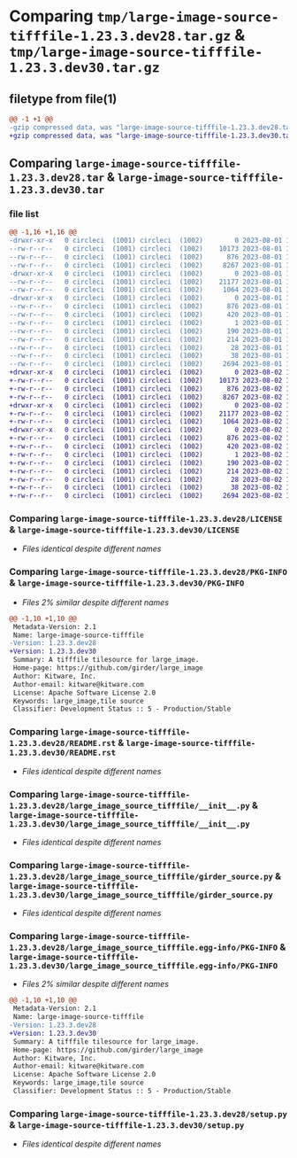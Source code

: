 # Comparing `tmp/large-image-source-tifffile-1.23.3.dev28.tar.gz` & `tmp/large-image-source-tifffile-1.23.3.dev30.tar.gz`

## filetype from file(1)

```diff
@@ -1 +1 @@
-gzip compressed data, was "large-image-source-tifffile-1.23.3.dev28.tar", last modified: Tue Aug  1 17:18:42 2023, max compression
+gzip compressed data, was "large-image-source-tifffile-1.23.3.dev30.tar", last modified: Wed Aug  2 12:53:40 2023, max compression
```

## Comparing `large-image-source-tifffile-1.23.3.dev28.tar` & `large-image-source-tifffile-1.23.3.dev30.tar`

### file list

```diff
@@ -1,16 +1,16 @@
-drwxr-xr-x   0 circleci  (1001) circleci  (1002)        0 2023-08-01 17:18:42.093383 large-image-source-tifffile-1.23.3.dev28/
--rw-r--r--   0 circleci  (1001) circleci  (1002)    10173 2023-08-01 17:18:41.000000 large-image-source-tifffile-1.23.3.dev28/LICENSE
--rw-r--r--   0 circleci  (1001) circleci  (1002)      876 2023-08-01 17:18:42.093383 large-image-source-tifffile-1.23.3.dev28/PKG-INFO
--rw-r--r--   0 circleci  (1001) circleci  (1002)     8267 2023-08-01 17:18:41.000000 large-image-source-tifffile-1.23.3.dev28/README.rst
-drwxr-xr-x   0 circleci  (1001) circleci  (1002)        0 2023-08-01 17:18:42.093383 large-image-source-tifffile-1.23.3.dev28/large_image_source_tifffile/
--rw-r--r--   0 circleci  (1001) circleci  (1002)    21177 2023-08-01 17:17:02.000000 large-image-source-tifffile-1.23.3.dev28/large_image_source_tifffile/__init__.py
--rw-r--r--   0 circleci  (1001) circleci  (1002)     1064 2023-08-01 17:17:02.000000 large-image-source-tifffile-1.23.3.dev28/large_image_source_tifffile/girder_source.py
-drwxr-xr-x   0 circleci  (1001) circleci  (1002)        0 2023-08-01 17:18:42.093383 large-image-source-tifffile-1.23.3.dev28/large_image_source_tifffile.egg-info/
--rw-r--r--   0 circleci  (1001) circleci  (1002)      876 2023-08-01 17:18:42.000000 large-image-source-tifffile-1.23.3.dev28/large_image_source_tifffile.egg-info/PKG-INFO
--rw-r--r--   0 circleci  (1001) circleci  (1002)      420 2023-08-01 17:18:42.000000 large-image-source-tifffile-1.23.3.dev28/large_image_source_tifffile.egg-info/SOURCES.txt
--rw-r--r--   0 circleci  (1001) circleci  (1002)        1 2023-08-01 17:18:42.000000 large-image-source-tifffile-1.23.3.dev28/large_image_source_tifffile.egg-info/dependency_links.txt
--rw-r--r--   0 circleci  (1001) circleci  (1002)      190 2023-08-01 17:18:42.000000 large-image-source-tifffile-1.23.3.dev28/large_image_source_tifffile.egg-info/entry_points.txt
--rw-r--r--   0 circleci  (1001) circleci  (1002)      214 2023-08-01 17:18:42.000000 large-image-source-tifffile-1.23.3.dev28/large_image_source_tifffile.egg-info/requires.txt
--rw-r--r--   0 circleci  (1001) circleci  (1002)       28 2023-08-01 17:18:42.000000 large-image-source-tifffile-1.23.3.dev28/large_image_source_tifffile.egg-info/top_level.txt
--rw-r--r--   0 circleci  (1001) circleci  (1002)       38 2023-08-01 17:18:42.093383 large-image-source-tifffile-1.23.3.dev28/setup.cfg
--rw-r--r--   0 circleci  (1001) circleci  (1002)     2694 2023-08-01 17:17:02.000000 large-image-source-tifffile-1.23.3.dev28/setup.py
+drwxr-xr-x   0 circleci  (1001) circleci  (1002)        0 2023-08-02 12:53:40.458581 large-image-source-tifffile-1.23.3.dev30/
+-rw-r--r--   0 circleci  (1001) circleci  (1002)    10173 2023-08-02 12:53:40.000000 large-image-source-tifffile-1.23.3.dev30/LICENSE
+-rw-r--r--   0 circleci  (1001) circleci  (1002)      876 2023-08-02 12:53:40.458581 large-image-source-tifffile-1.23.3.dev30/PKG-INFO
+-rw-r--r--   0 circleci  (1001) circleci  (1002)     8267 2023-08-02 12:53:40.000000 large-image-source-tifffile-1.23.3.dev30/README.rst
+drwxr-xr-x   0 circleci  (1001) circleci  (1002)        0 2023-08-02 12:53:40.458581 large-image-source-tifffile-1.23.3.dev30/large_image_source_tifffile/
+-rw-r--r--   0 circleci  (1001) circleci  (1002)    21177 2023-08-02 12:51:59.000000 large-image-source-tifffile-1.23.3.dev30/large_image_source_tifffile/__init__.py
+-rw-r--r--   0 circleci  (1001) circleci  (1002)     1064 2023-08-02 12:51:59.000000 large-image-source-tifffile-1.23.3.dev30/large_image_source_tifffile/girder_source.py
+drwxr-xr-x   0 circleci  (1001) circleci  (1002)        0 2023-08-02 12:53:40.458581 large-image-source-tifffile-1.23.3.dev30/large_image_source_tifffile.egg-info/
+-rw-r--r--   0 circleci  (1001) circleci  (1002)      876 2023-08-02 12:53:40.000000 large-image-source-tifffile-1.23.3.dev30/large_image_source_tifffile.egg-info/PKG-INFO
+-rw-r--r--   0 circleci  (1001) circleci  (1002)      420 2023-08-02 12:53:40.000000 large-image-source-tifffile-1.23.3.dev30/large_image_source_tifffile.egg-info/SOURCES.txt
+-rw-r--r--   0 circleci  (1001) circleci  (1002)        1 2023-08-02 12:53:40.000000 large-image-source-tifffile-1.23.3.dev30/large_image_source_tifffile.egg-info/dependency_links.txt
+-rw-r--r--   0 circleci  (1001) circleci  (1002)      190 2023-08-02 12:53:40.000000 large-image-source-tifffile-1.23.3.dev30/large_image_source_tifffile.egg-info/entry_points.txt
+-rw-r--r--   0 circleci  (1001) circleci  (1002)      214 2023-08-02 12:53:40.000000 large-image-source-tifffile-1.23.3.dev30/large_image_source_tifffile.egg-info/requires.txt
+-rw-r--r--   0 circleci  (1001) circleci  (1002)       28 2023-08-02 12:53:40.000000 large-image-source-tifffile-1.23.3.dev30/large_image_source_tifffile.egg-info/top_level.txt
+-rw-r--r--   0 circleci  (1001) circleci  (1002)       38 2023-08-02 12:53:40.458581 large-image-source-tifffile-1.23.3.dev30/setup.cfg
+-rw-r--r--   0 circleci  (1001) circleci  (1002)     2694 2023-08-02 12:51:59.000000 large-image-source-tifffile-1.23.3.dev30/setup.py
```

### Comparing `large-image-source-tifffile-1.23.3.dev28/LICENSE` & `large-image-source-tifffile-1.23.3.dev30/LICENSE`

 * *Files identical despite different names*

### Comparing `large-image-source-tifffile-1.23.3.dev28/PKG-INFO` & `large-image-source-tifffile-1.23.3.dev30/PKG-INFO`

 * *Files 2% similar despite different names*

```diff
@@ -1,10 +1,10 @@
 Metadata-Version: 2.1
 Name: large-image-source-tifffile
-Version: 1.23.3.dev28
+Version: 1.23.3.dev30
 Summary: A tifffile tilesource for large_image.
 Home-page: https://github.com/girder/large_image
 Author: Kitware, Inc.
 Author-email: kitware@kitware.com
 License: Apache Software License 2.0
 Keywords: large_image,tile source
 Classifier: Development Status :: 5 - Production/Stable
```

### Comparing `large-image-source-tifffile-1.23.3.dev28/README.rst` & `large-image-source-tifffile-1.23.3.dev30/README.rst`

 * *Files identical despite different names*

### Comparing `large-image-source-tifffile-1.23.3.dev28/large_image_source_tifffile/__init__.py` & `large-image-source-tifffile-1.23.3.dev30/large_image_source_tifffile/__init__.py`

 * *Files identical despite different names*

### Comparing `large-image-source-tifffile-1.23.3.dev28/large_image_source_tifffile/girder_source.py` & `large-image-source-tifffile-1.23.3.dev30/large_image_source_tifffile/girder_source.py`

 * *Files identical despite different names*

### Comparing `large-image-source-tifffile-1.23.3.dev28/large_image_source_tifffile.egg-info/PKG-INFO` & `large-image-source-tifffile-1.23.3.dev30/large_image_source_tifffile.egg-info/PKG-INFO`

 * *Files 2% similar despite different names*

```diff
@@ -1,10 +1,10 @@
 Metadata-Version: 2.1
 Name: large-image-source-tifffile
-Version: 1.23.3.dev28
+Version: 1.23.3.dev30
 Summary: A tifffile tilesource for large_image.
 Home-page: https://github.com/girder/large_image
 Author: Kitware, Inc.
 Author-email: kitware@kitware.com
 License: Apache Software License 2.0
 Keywords: large_image,tile source
 Classifier: Development Status :: 5 - Production/Stable
```

### Comparing `large-image-source-tifffile-1.23.3.dev28/setup.py` & `large-image-source-tifffile-1.23.3.dev30/setup.py`

 * *Files identical despite different names*

